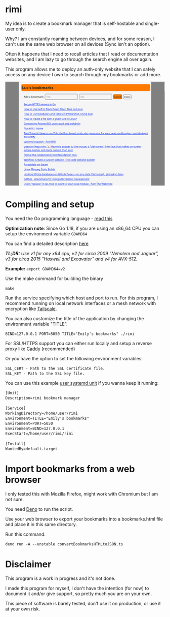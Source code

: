 # rimi

My idea is to create a bookmark manager that is self-hostable and single-user only.

Why? I am constantly roaming between devices, and for some reason, I can't use the same web browser on all devices (Sync isn't an option).

Often it happens that I need to recall articles that I read or documentation websites, and I am lazy to go through the search engine all over again.

This program allows me to deploy an auth-only website that I can safely access on any device I own to search through my bookmarks or add more.

![Screenshot](./screenshot.png)

# Compiling and setup

You need the Go programming language - [read this](https://golang.org/doc/install)

**Optimization note**: Since Go 1.18, if you are using an x86_64 CPU you can setup the environment variable `GOAMD64`

You can find a detailed description [here](https://github.com/golang/go/wiki/MinimumRequirements#amd64)

***TL;DR:** Use v1 for any x64 cpu, v2 for circa 2009 "Nehalem and Jaguar", v3 for circa 2015 "Haswell and Excavator" and v4 for AVX-512.*

**Example:** `export GOAMD64=v2`

Use the make command for building the binary

    make

Run the service specifying which host and port to run.
For this program, I recommend running on local network interfaces or a mesh network with encryption like [Tailscale](https://tailscale.com/kb/1151/what-is-tailscale/).

You can also customize the title of the application by changing the environment variable "TITLE".
    
    BIND=127.0.0.1 PORT=5050 TITLE="Emily's bookmarks" ./rimi

For SSL/HTTPS support you can either run locally and setup a reverse proxy like [Caddy](https://caddyserver.com/) (recommended)

Or you have the option to set the following environment variables:

    SSL_CERT - Path to the SSL certificate file.
    SSL_KEY - Path to the SSL key file.

You can use this example [user systemd unit](https://wiki.archlinux.org/title/systemd/User) if you wanna keep it running:

    [Unit]
    Description=rimi bookmark manager

    [Service]
    WorkingDirectory=/home/user/rimi
    Environment=TITLE="Emily's bookmarks"
    Environment=PORT=5050
    Environment=BIND=127.0.0.1
    ExecStart=/home/user/rimi/rimi

    [Install]
    WantedBy=default.target

# Import bookmarks from a web browser

I only tested this with Mozilla Firefox, might work with Chromium but I am not sure.

You need [Deno](https://deno.land/) to run the script.

Use your web browser to export your bookmarks into a bookmarks.html file and place it in this same directory.

Run this command:

    deno run -A --unstable convertBookmarksHTMLtoJSON.ts

# Disclaimer

This program is a work in progress and it's not done.

I made this program for myself, I don't have the intention (for now) to document it and/or give support, so pretty much you are on your own.

This piece of software is barely tested, don't use it on production, or use it at your own risk.
